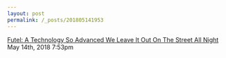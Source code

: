 ```yaml
---
layout: post
permalink: /_posts/201805141953
---
```


<a href=" https://www.youtube.com/watch?v=_P0-TcU7NlY&amp;feature=youtu.be">
Futel: A Technology So Advanced We Leave It Out On The Street All Night                    </a>

<div id="footer">
<span id="timestamp"> May 14th, 2018 7:53pm </span>
</div>
